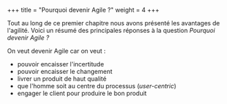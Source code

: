 +++
title = "Pourquoi devenir Agile ?"
weight = 4
+++

Tout au long de ce premier chapitre nous avons présenté les avantages de l'agilité. Voici un résumé des principales réponses à la question *Pourquoi devenir Agile ?*

On veut devenir Agile car on veut :
- pouvoir encaisser l'incertitude
- pouvoir encaisser le changement
- livrer un produit de haut qualité
- que l'homme soit au centre du processus (*user-centric*)
- engager le client pour produire le bon produit
